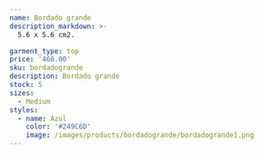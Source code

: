 ```yaml
---
name: Bordado grande
description_markdown: >-
  5.6 x 5.6 cm2.

garment_type: top
price: '460.00'
sku: bordadogrande
description: Bordado grande
stock: 5
sizes:
  - Medium
styles:
  - name: Azul
    color: '#249C6D'
    image: /images/products/bordadogrande/bordadogrande1.png
---
```


